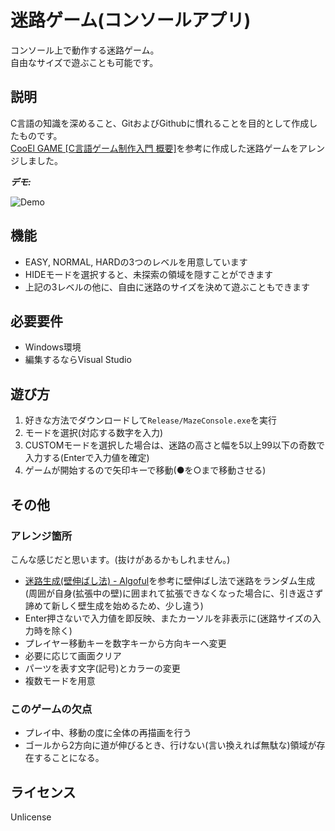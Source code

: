 # 迷路ゲーム(コンソールアプリ)

コンソール上で動作する迷路ゲーム。  
自由なサイズで遊ぶことも可能です。

## 説明

C言語の知識を深めること、GitおよびGithubに慣れることを目的として作成したものです。  
[CooEl GAME \[C言語ゲーム制作入門 概要\]](http://cooelgame.web.fc2.com/lecture_top.html)を参考に作成した迷路ゲームをアレンジしました。

***デモ:***

![Demo](https://github.com/mikiya1130/MazeConsole/wiki/images/MazeConsoleDemo.gif)

## 機能

- EASY, NORMAL, HARDの3つのレベルを用意しています
- HIDEモードを選択すると、未探索の領域を隠すことができます
- 上記の3レベルの他に、自由に迷路のサイズを決めて遊ぶこともできます

## 必要要件

- Windows環境
- 編集するならVisual Studio

## 遊び方

1. 好きな方法でダウンロードして`Release/MazeConsole.exe`を実行
2. モードを選択(対応する数字を入力)
3. CUSTOMモードを選択した場合は、迷路の高さと幅を5以上99以下の奇数で入力する(Enterで入力値を確定)
4. ゲームが開始するので矢印キーで移動(●を○まで移動させる)

## その他

### アレンジ箇所

こんな感じだと思います。(抜けがあるかもしれません。)

- [迷路生成(壁伸ばし法) - Algoful](https://algoful.com/Archive/Algorithm/MazeExtend)を参考に壁伸ばし法で迷路をランダム生成(周囲が自身(拡張中の壁)に囲まれて拡張できなくなった場合に、引き返さず諦めて新しく壁生成を始めるため、少し違う)
- Enter押さないで入力値を即反映、またカーソルを非表示に(迷路サイズの入力時を除く)
- プレイヤー移動キーを数字キーから方向キーへ変更
- 必要に応じて画面クリア
- パーツを表す文字(記号)とカラーの変更
- 複数モードを用意

### このゲームの欠点

- プレイ中、移動の度に全体の再描画を行う
- ゴールから2方向に道が伸びるとき、行けない(言い換えれば無駄な)領域が存在することになる。

## ライセンス

Unlicense
